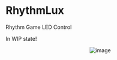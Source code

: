 # RhythmLux
 Rhythm Game LED Control

In WIP state!

<div align="center">
 
 ![image](https://github.com/serifpersia/rhythmlux/assets/62844718/532b31ba-2fdc-4cbc-9112-2632580dde52)
</div>


